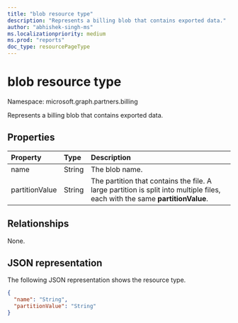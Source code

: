 ```yaml
---
title: "blob resource type"
description: "Represents a billing blob that contains exported data."
author: "abhishek-singh-ms"
ms.localizationpriority: medium
ms.prod: "reports"
doc_type: resourcePageType
---
```


# blob resource type

Namespace: microsoft.graph.partners.billing


Represents a billing blob that contains exported data.

## Properties

|Property|Type|Description|
|:---|:---|:---|
|name|String|The blob name.|
|partitionValue|String|The partition that contains the file. A large partition is split into multiple files, each with the same **partitionValue**.|

## Relationships

None.

## JSON representation

The following JSON representation shows the resource type.

<!-- {
  "blockType": "resource",
  "@odata.type": "microsoft.graph.partners.billing.blob"
}
-->
``` json
{
  "name": "String",
  "partitionValue": "String"
}
```
